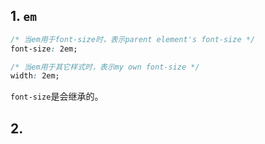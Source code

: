 ## 1. `em`

```css
/* 当em用于font-size时，表示parent element's font-size */
font-size: 2em;

/* 当em用于其它样式时，表示my own font-size */
width: 2em;
```

`font-size`是会继承的。

## 2. 
